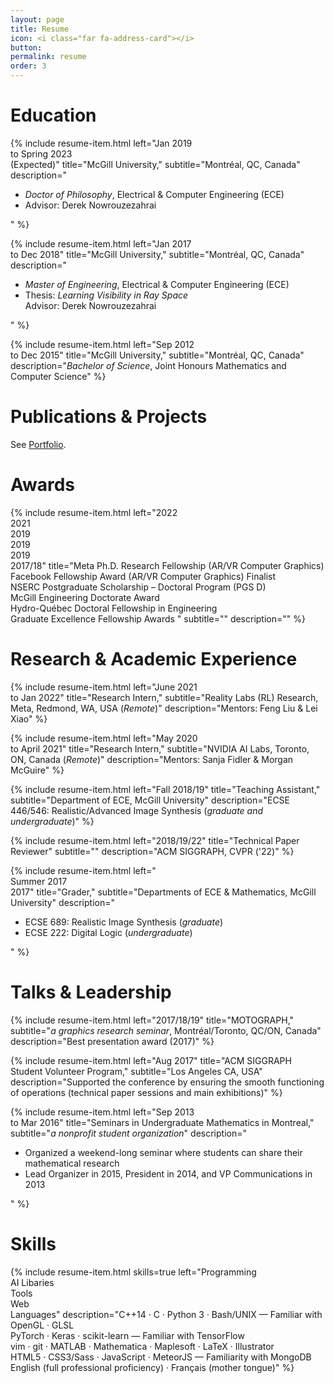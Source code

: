 ```yaml
---
layout: page
title: Resume
icon: <i class="far fa-address-card"></i>
button:
permalink: resume
order: 3
---
```


# Education
<div class="container cv">
{% include resume-item.html
      left="Jan 2019<br> to Spring 2023<br>(Expected)"
      title="McGill University,"
      subtitle="Montréal, QC, Canada"
      description="<ul>
        <li><i>Doctor of Philosophy</i>, Electrical & Computer Engineering (ECE)</li>
        <li>Advisor: Derek Nowrouzezahrai</li>
      </ul>
      "
%}

{% include resume-item.html
      left="Jan 2017<br> to Dec 2018"
      title="McGill University,"
      subtitle="Montréal, QC, Canada"
      description="<ul>
        <li><i>Master of Engineering</i>, Electrical & Computer Engineering (ECE)</li>
        <li>Thesis: <i>Learning Visibility in Ray Space</i><br> Advisor: Derek Nowrouzezahrai</li>
      </ul>
      "
%}

{% include resume-item.html
      left="Sep 2012<br> to Dec 2015"
      title="McGill University,"
      subtitle="Montréal, QC, Canada"
      description="<i>Bachelor of Science</i>, Joint Honours Mathematics and Computer Science"
%}
</div>

# Publications & Projects
<div class="container cv">
See <a href="/publications">Portfolio</a>.
</div>

# Awards
<div class="container cv">
{% include resume-item.html
      left="2022<br>2021<br>2019<br>2019<br>2019<br>2017/18"
      title="Meta Ph.D. Research Fellowship (AR/VR Computer Graphics)<br>
             Facebook Fellowship Award (AR/VR Computer Graphics) Finalist<br>
             NSERC Postgraduate Scholarship – Doctoral Program (PGS D)<br>
             McGill Engineering Doctorate Award<br>
             Hydro-Québec Doctoral Fellowship in Engineering<br>
             Graduate Excellence Fellowship Awards
             "
      subtitle=""
      description=""
%}
</div>

# Research & Academic Experience
<div class="container cv">
{% include resume-item.html
      left="June 2021<br>to Jan 2022"
      title="Research Intern,"
      subtitle="Reality Labs (RL) Research, Meta, Redmond, WA, USA (<i>Remote</i>)"
      description="Mentors: Feng Liu & Lei Xiao"
%}

{% include resume-item.html
      left="May 2020<br>to April 2021"
      title="Research Intern,"
      subtitle="NVIDIA AI Labs, Toronto, ON, Canada (<i>Remote</i>)"
      description="Mentors: Sanja Fidler & Morgan McGuire"
%}

{% include resume-item.html
      left="Fall 2018/19"
      title="Teaching Assistant,"
      subtitle="Department of ECE, McGill University"
      description="ECSE 446/546: Realistic/Advanced Image Synthesis (<i>graduate and undergraduate</i>)"
%}

{% include resume-item.html
      left="2018/19/22"
      title="Technical Paper Reviewer"
      subtitle=""
      description="ACM SIGGRAPH, CVPR ('22)"
%}

{% include resume-item.html
      left="<br>Summer 2017<br>2017"
      title="Grader,"
      subtitle="Departments of ECE & Mathematics, McGill University"
      description="<ul>
        <li>ECSE 689: Realistic Image Synthesis (<i>graduate</i>)</li>
        <li>ECSE 222: Digital Logic (<i>undergraduate</i>)</li>
      </ul>"
%}
</div>

# Talks & Leadership
<div class="container cv">
{% include resume-item.html
      left="2017/18/19"
      title="MOTOGRAPH,"
      subtitle="<i>a graphics research seminar</i>, Montréal/Toronto, QC/ON, Canada"
      description="Best presentation award (2017)"
%}

{% include resume-item.html
      left="Aug 2017"
      title="ACM SIGGRAPH Student Volunteer Program,"
      subtitle="Los Angeles CA, USA"
      description="Supported the conference by ensuring the smooth functioning of operations (technical paper sessions and main exhibitions)"
%}

{% include resume-item.html
      left="Sep 2013<br> to Mar 2016"
      title="Seminars in Undergraduate Mathematics in Montreal,"
      subtitle="<i>a nonprofit student organization</i>"
      description="<ul>
        <li>Organized a weekend-long seminar where students can share their mathematical research</li>
        <li>Lead Organizer in 2015, President in 2014, and VP Communications in 2013</li>
      </ul>"
%}
</div>

# Skills
<div class="container cv">
{% include resume-item.html
      skills=true
      left="Programming<br>AI Libaries<br>Tools<br>Web<br>Languages"
      description="C++14 · C · Python 3 · Bash/UNIX — Familiar with OpenGL · GLSL<br>PyTorch · Keras · scikit-learn — Familiar with TensorFlow<br>
        vim · git · MATLAB · Mathematica · Maplesoft · LaTeX · Illustrator<br>HTML5 · CSS3/Sass · JavaScript · MeteorJS — Familiarity with MongoDB<br>English (full professional proficiency) · Français (mother tongue)"
%}
</div>
